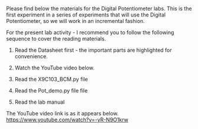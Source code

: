 Please find below the materials for the Digital Potentiometer labs. This is the first experiment in a series of experiments that will use the Digital Potentiometer, so we will work in an incremental fashion. 

For the present lab activity - I recommend you to follow the following sequence to cover the reading materials.

1. Read the Datasheet first - the important parts are highlighted for convenience.

2. Watch the YouTube video below.

3. Read the X9C103_BCM.py file

4. Read the Pot_demo.py file file

5. Read the lab manual

The YouTube video link is as it appears below. 
https://www.youtube.com/watch?v=-yR-N9O1krw
